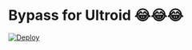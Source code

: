 # Bypass for Ultroid 😂😂😂

[![Deploy](https://www.herokucdn.com/deploy/button.svg)](https://heroku.com/deploy?template=https://github.com/TechiError/ubiquitous-octo-goggles-ultroid)
